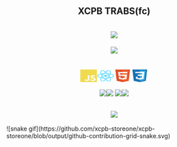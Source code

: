 <div align="center"><h2>XCPB TRABS(fc)</h2></div></br><div align="center"><div align="center"><a href="https://github.com/fc-jogodaveha"><img height="180em" src="https://github-readme-stats.vercel.app/api?username=fc-jogodaveha&show_icons=true&theme=dark&include_all_commits=true&count_private=true"/></div></br><div align="center"><img height="180em" src="https://github-readme-stats.vercel.app/api/top-langs/?username=fc-jogodaveha&layout=compact&langs_count=7&theme=dark"/></div></div></br><div align="center"><div style="display: inline_block"><br><img align="center" alt="xcpb-javascript" height="30" width="40" src="https://raw.githubusercontent.com/devicons/devicon/master/icons/javascript/javascript-plain.svg"><img align="center" alt="xcpb-react" height="30" width="40" src="https://raw.githubusercontent.com/devicons/devicon/master/icons/react/react-original.svg"><img align="center" alt="xcpb-html" height="30" width="40" src="https://raw.githubusercontent.com/devicons/devicon/master/icons/html5/html5-original.svg"><img align="center" alt="xcpb-css" height="30" width="40" src="https://raw.githubusercontent.com/devicons/devicon/master/icons/css3/css3-original.svg"></div></div></br><div align="center"><a href="https://www.youtube.com" target="_blank"><img src="https://img.shields.io/badge/YouTube-FF0000?style=for-the-badge&logo=youtube&logoColor=white" target="_blank"></a><a href="https://www.instagram.com/" target="_blank"><img src="https://img.shields.io/badge/-Instagram-%23E4405F?style=for-the-badge&logo=instagram&logoColor=white" target="_blank"></a> <a href = "mailto:xcpb.corp@gmail.com"><img src="https://img.shields.io/badge/-Gmail-%23333?style=for-the-badge&logo=gmail&logoColor=white" target="_blank"></a><a href="[Link linkedin](https://www.linkedin.com/in/wilamis-brasil-7ba131253/)" target="_blank"><img src="https://img.shields.io/badge/-LinkedIn-%230077B5?style=for-the-badge&logo=linkedin&logoColor=white" target="_blank"></a> </div><br><p align="center"><img alingn="center" src="https://profile-counter.glitch.me/fc-jogodaveha/count.svg" /></p>![snake gif](https://github.com/xcpb-storeone/xcpb-storeone/blob/output/github-contribution-grid-snake.svg)
